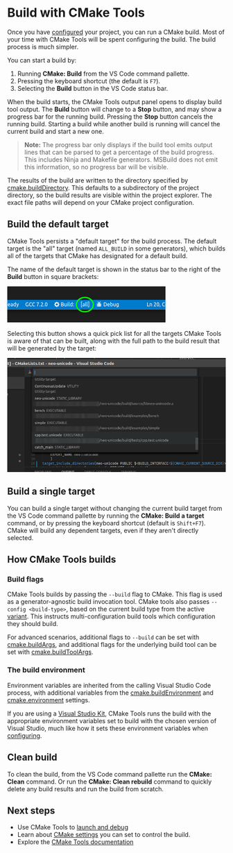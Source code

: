 # Build with CMake Tools

Once you have [configured](configure.md) your project, you can run a CMake build. Most of your time with CMake Tools will be spent configuring the build. The build process is much simpler.

You can start a build by:

1. Running **CMake: Build** from the VS Code command pallette.
2. Pressing the keyboard shortcut (the default is `F7`).
3. Selecting the **Build** button in the VS Code status bar.

When the build starts, the CMake Tools output panel opens to display build tool output. The **Build** button will change to a **Stop** button, and may show a progress bar for the running build. Pressing the **Stop** button cancels the running build. Starting a build while another build is running will cancel the current build and start a new one.

> **Note:** The progress bar only displays if the build tool emits output lines that can be parsed to get a percentage of the build progress. This includes Ninja and Makefile generators. MSBuild does not emit this information, so no progress bar will be visible.

The results of the build are written to the directory specified by [cmake.buildDirectory](cmake-settings.md#cmake-settings). This defaults to a subdirectory of the project directory, so the build results are visible within the project explorer. The exact file paths will depend on your CMake project configuration.

## Build the default target

CMake Tools persists a "default target" for the build process. The default target is the "all" target (named `ALL_BUILD` in some generators), which builds all of the targets that CMake has designated for a default build.

The name of the default target is shown in the status bar to the right of the **Build** button in square brackets:

![Default target as shown in the status bar](images/default_target.png)

Selecting this button shows a quick pick list for all the targets CMake Tools is aware of that can be built, along with the full path to the build result that will be generated by the target:

![List of targets](images/target_selector.png)

## Build a single target

You can build a single target without changing the current build target from the VS Code command pallette by running the **CMake: Build a target** command, or by pressing the keyboard shortcut (default is `Shift+F7`). CMake will build any dependent targets, even if they aren't directly selected.

## How CMake Tools builds

### Build flags

CMake Tools builds by passing the `--build` flag to CMake. This flag is used as a generator-agnostic build invocation tool. CMake tools also passes `--config <build-type>`, based on the current build type from the active [variant](variants.md). This instructs multi-configuration build tools which configuration they should build.

For advanced scenarios, additional flags to `--build` can be set with [cmake.buildArgs](cmake-settings.md#cmake-settings), and additional flags for the underlying build tool can be set with [cmake.buildToolArgs](cmake-settings.md#cmake-settings).

### The build environment

Environment variables are inherited from the calling Visual Studio Code process, with additional variables from the [cmake.buildEnvironment](cmake-settings.md#cmake-settings) and [cmake.environment](cmake-settings.md#cmake-settings) settings.

If you are using a [Visual Studio Kit](kits.md#visual-Studio), CMake Tools runs the build with the appropriate environment variables set to build with the chosen version of Visual Studio, much like how it sets these environment variables when [configuring](configure.md#how-cmake-tools-configures).

## Clean build

To clean the build, from the VS Code command pallette run the **CMake: Clean** command. Or run the **CMake: Clean rebuild** command to quickly delete any build results and run the build from scratch.

## Next steps

- Use CMake Tools to [launch and debug](debug-launch.md)
- Learn about [CMake settings](cmake-settings.md#cmake-settings) you can set to control the build.
- Explore the [CMake Tools documentation](README.md)